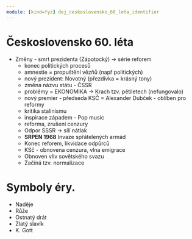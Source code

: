 ```yaml
---
module: [kind=fyz] dej_ceskoslovensko_60_leta_identifier
---
```


# Československo 60. léta
- Změny - smrt prezidenta (Zápotocký) -> série reforem
    - konec politických procesů
    - amnestie = propuštění vězňů (např politických)
    - nový prezident:  Novotný (přezdívka = krásný tony)
    - změna názvu státu - ČSSR
    - problémy = EKONOMIKA -> Krach tzv. pětiletech (nefungovalo)
    - nový premier - předseda KSČ = Alexander Dubček - oblíben pro reformy
    - kritika stalinismu
    - inspirace západem - Pop music
    - reforma, zrušení cenzury
    - Odpor SSSR -> sílí nátlak
    - **SRPEN 1968** Invaze spřátelených armád
    - Konec reforem, likvidace odpůrců
    - KSč - obnovena cenzura, vlna emigrace
    - Obnoven vliv sovětského svazu
    - Začíná tzv. normalizace

# Symboly éry.
- Naděje
- Růže
- Ostnatý drát
- Zlatý slavík
- K. Gott
